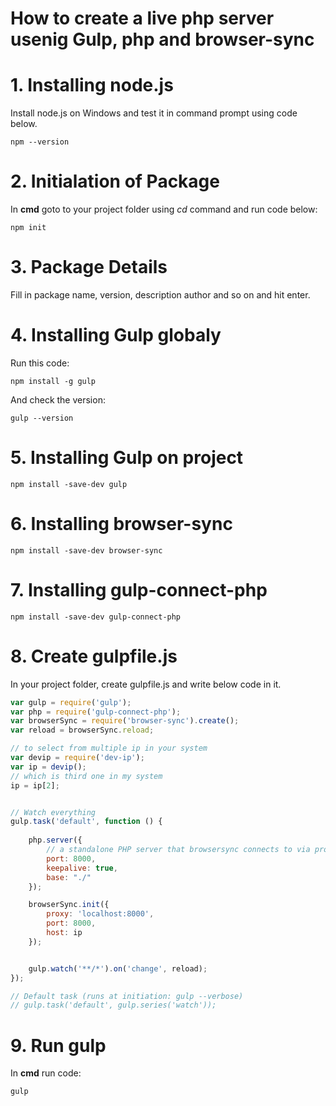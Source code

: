 # How to create a live php server usenig Gulp, php and browser-sync

# 1. Installing node.js
Install node.js on Windows and test it in command prompt using code below.
```
npm --version
```
# 2. Initialation of Package
In **cmd** goto to your project folder using *cd* command and run code below:
```
npm init
```
# 3. Package Details
Fill in package name, version, description author and so on and hit enter.

# 4. Installing Gulp globaly
Run this code:
```
npm install -g gulp
```
And check the version:
```
gulp --version
```
# 5. Installing Gulp on project
```
npm install -save-dev gulp
```
# 6. Installing browser-sync
```
npm install -save-dev browser-sync
```
# 7. Installing gulp-connect-php
```
npm install -save-dev gulp-connect-php
```
# 8. Create gulpfile.js
In your project folder, create gulpfile.js and write below code in it.
```javascript
var gulp = require('gulp');
var php = require('gulp-connect-php');
var browserSync = require('browser-sync').create();
var reload = browserSync.reload;

// to select from multiple ip in your system
var devip = require('dev-ip');
var ip = devip();
// which is third one in my system
ip = ip[2];


// Watch everything
gulp.task('default', function () {
    
    php.server({
        // a standalone PHP server that browsersync connects to via proxy
        port: 8000,
        keepalive: true,
        base: "./"
    });

    browserSync.init({
        proxy: 'localhost:8000',
        port: 8000,
        host: ip
    });


    gulp.watch('**/*').on('change', reload);
});

// Default task (runs at initiation: gulp --verbose)
// gulp.task('default', gulp.series('watch'));

```
# 9. Run gulp
In **cmd** run code:
```
gulp
```
